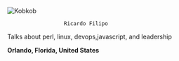 
![Kobkob](https://media-exp1.licdn.com/dms/image/C4D16AQGjplb6X-Ah7w/profile-displaybackgroundimage-shrink_200_800/0/1626988489115?e=1632355200&v=beta&t=btXqNTSHAVF8LMvD2MES9obMVz0pZiy3vADjgBCPGVo)

                      Ricardo Filipo

Talks about perl, linux, devops,javascript, and leadership

__Orlando, Florida, United States__

<!--
**rfilipo/rfilipo** is a ✨ _special_ ✨ repository because its `README.md` (this file) appears on your GitHub profile.

Here are some ideas to get you started:

- 🔭 I’m currently working on ...
- 🌱 I’m currently learning ...
- 👯 I’m looking to collaborate on ...
- 🤔 I’m looking for help with ...
- 💬 Ask me about ...
- 📫 How to reach me: ...
- 😄 Pronouns: ...
- ⚡ Fun fact: ...
-->
